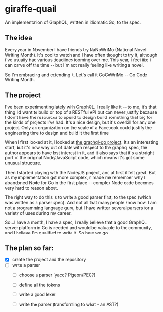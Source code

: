 # giraffe-quail
An implementation of GraphQL, written in idiomatic Go, to the spec.

## The idea
Every year in November I have friends try NaNoWriMo (National Novel Writing Month). It's cool to watch and I have often thought to try it, although I've usually had various deadlines looming over me. This year, I feel like I can carve off the time -- but I'm not really feeling like writing a novel.

So I'm embracing and extending it. Let's call it GoCoWriMo -- Go Code Writing Month.

## The project
I've been experimenting lately with GraphQL. I really like it -- to me, it's that thing I'd want to build on top of a RESTful API but can never justify because I don't have the resources to spend to design build something that big for the kinds of projects I've had. It's a nice design, but it's overkill for any one project. Only an organization on the scale of a Facebook could justify the engineering time to design and build it the first time.

When I first looked at it, I looked at [the graphql-go project](https://github.com/graphql-go/graphql). It's an interesting start, but it's now way out of date with respect to the graphql spec, the author appears to have lost interest in it, and it also says that it's a straight port of the original Node/JavaScript code, which means it's got some unusual structure.

Then I started playing with the Node/JS project, and at first it felt great. But as my implementation got more complex, it made me remember why I abandoned Node for Go in the first place -- complex Node code becomes very hard to reason about.

The right way to do this is to write a good parser first, to the spec (which was written as a parser spec). And not all that many people know how. I am not a programming language guru, but I have written several parsers for a variety of uses during my career.

So...I have a month, I have a spec, I really believe that a good GraphQL server platform in Go is needed and would be valuable to the community, and I believe I'm qualified to write it. So here we go.

## The plan so far:

- [x] create the project and the repository
- [ ] write a parser
    - [ ] choose a parser (yacc? Pigeon/PEG?)
    - [ ] define all the tokens
    - [ ] write a good lexer
    - [ ] write the parser (transforming to what - an AST?)


